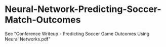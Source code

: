 # Neural-Network-Predicting-Soccer-Match-Outcomes

See "Conference Writeup - Predicting Soccer Game Outcomes Using Neural Networks.pdf"
